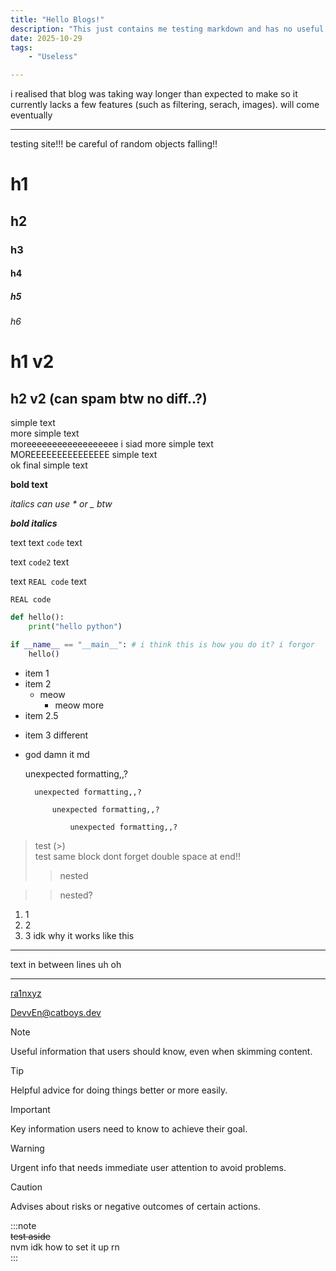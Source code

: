 ```yaml
---
title: "Hello Blogs!"
description: "This just contains me testing markdown and has no useful information to the readers of this."
date: 2025-10-29
tags:
    - "Useless"

---
```


i realised that blog was taking way longer than expected to make so it currently lacks a few features (such as filtering, serach, images). will come eventually

---

testing site!!! be careful of random objects falling!!

# h1

## h2

### h3

#### h4

##### h5

###### h6

h1 v2
=

h2 v2 (can spam btw no diff..?)
-----------------

simple text  
more simple text  
moreeeeeeeeeeeeeeeeee i siad more simple text  
MOREEEEEEEEEEEEEEE simple text  
ok final simple text  

**bold text**

_italics can use \* or \_ btw_

***bold italics***

text text `code` text

text ``code2`` text

text ```REAL code``` text

```
REAL code
```

```py
def hello():
    print("hello python")

if __name__ == "__main__": # i think this is how you do it? i forgor
    hello()
```

- item 1
- item 2
    - meow
        - meow more
- item 2.5
+ item 3 different
* god damn it md

    unexpected formatting,,?
    
        unexpected formatting,,?

            unexpected formatting,,?

                unexpected formatting,,?

> test (>)  
> test same block dont forget double space at end!!  
>> nested

>> nested?

1. 1
1. 2
2. 3 idk why it works like this

---

text in between lines uh oh

***

[ra1nxyz](https://buggirls.xyz/)

<DevvEn@catboys.dev>

> [!NOTE]
> Useful information that users should know, even when skimming content.

> [!TIP]
> Helpful advice for doing things better or more easily.

> [!IMPORTANT]
> Key information users need to know to achieve their goal.

> [!WARNING]
> Urgent info that needs immediate user attention to avoid problems.

> [!CAUTION]
> Advises about risks or negative outcomes of certain actions.

:::note  
~~test aside~~  
nvm idk how to set it up rn  
:::